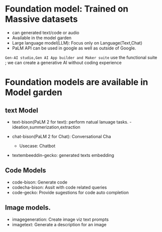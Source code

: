 # Foundation model: Trained on Massive datasets
- can generated text/code or audio
- Available in the model garden
- Large language model(LLM): Focus only on Language(Text,Chat)
- PaLM API can be used in google as well as outside of Google.

```Gen-AI studio,Gen AI App builder and Maker suite``` use the functional suite ; we can create a generative AI without coding experience 


# Foundation models are available in Model garden
## text Model
  - text-bison(PaLM 2 for text): perform natual lanuage tasks.
      -ideation,summerization,extraction
    
  - chat-bison(PaLM 2 for Chat): Conversational Cha
      - Usecase: Chatbot
        
  - textembeeddin-gecko: generated texts embedding

## Code Models
  - code-bison: Generate code
  - codecha-bison: Assit with code related queries
  - code-gecko: Provide sugestions for code auto completion

## Image models.
- imagegeneration: Create image viz text prompts
- imagetext: Generate a description for an image

